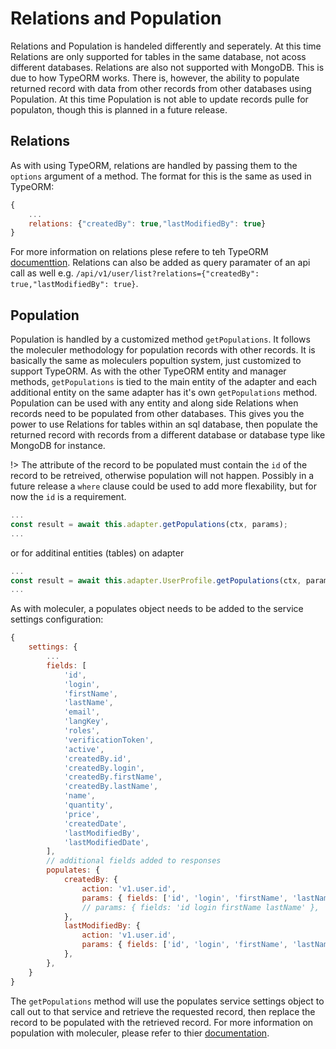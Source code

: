 # Relations and Population

Relations and Population is handeled differently and seperately. At this time Relations are only supported for tables in the same database, not acoss different databases. Relations are also not supported with MongoDB. This is due to how TypeORM works. There is, however, the ability to populate returned record with data from other records from other databases using Population. At this time Population is not able to update records pulle for populaton, though this is planned in a future release.

## Relations
As with using TypeORM, relations are handled by passing them to the ```options``` argument of a method. The format for this is the same as used in TypeORM:

```js
{
    ...
    relations: {"createdBy": true,"lastModifiedBy": true}
}
```
For more information on relations plese refere to teh TypeORM [documenttion](https://typeorm.io/relations).
Relations can also be added as query paramater of an api call as well e.g. ```/api/v1/user/list?relations={"createdBy": true,"lastModifiedBy": true}```.

## Population
Population is handled by a customized method ```getPopulations```. It follows the moleculer methodology for population records with other records.  It is basically the same as moleculers popultion system, just customized to support TypeORM. As with the other TypeORM entity and manager methods, ```getPopulations``` is tied to the main entity of the adapter and each additional entity on the same adapter has it's own ```getPopulations``` method.
Population can be used with any entity and along side Relations when records need to be populated from other databases. This gives you the power to use Relations for tables within an sql database, then populate the returned record with records from a different database or database type like MongoDB for instance.

!> The attribute of the record to be populated must contain the ```id``` of the record to be retreived, otherwise population will not happen. Possibly in a future release a ```where``` clause could be used to add more flexability, but for now the ```id``` is a requirement.

```js
...
const result = await this.adapter.getPopulations(ctx, params);
...
```

or for additinal entities (tables) on adapter

```js
...
const result = await this.adapter.UserProfile.getPopulations(ctx, params);
...
```

As with moleculer, a populates object needs to be added to the service settings configuration:

```js
{
    settings: {
        ...
        fields: [
			'id',
			'login',
			'firstName',
			'lastName',
			'email',
			'langKey',
			'roles',
			'verificationToken',
			'active',
			'createdBy.id',
			'createdBy.login',
			'createdBy.firstName',
			'createdBy.lastName',
			'name',
			'quantity',
			'price',
			'createdDate',
			'lastModifiedBy',
			'lastModifiedDate',
		],
		// additional fields added to responses
		populates: {
			createdBy: {
				action: 'v1.user.id',
				params: { fields: ['id', 'login', 'firstName', 'lastName'] },
				// params: { fields: 'id login firstName lastName' },
			},
			lastModifiedBy: {
				action: 'v1.user.id',
				params: { fields: ['id', 'login', 'firstName', 'lastName'] },
			},
		},
    }
}
```

The ```getPopulations``` method will use the populates service settings object to call out to that service and retrieve the requested record, then replace the record to be populated with the retrieved record. For more information on population with moleculer, please refer to thier [documentation](https://moleculer.services/docs/0.14/moleculer-db.html#Populating).
